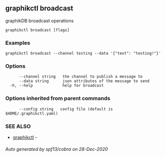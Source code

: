 ## graphikctl broadcast

graphikDB broadcast operations

```
graphikctl broadcast [flags]
```

### Examples

```
graphikctl broadcast --channel testing --data '{"text": "testing!"}'
```

### Options

```
      --channel string   the channel to publish a message to
      --data string      json attributes of the message to send
  -h, --help             help for broadcast
```

### Options inherited from parent commands

```
      --config string   config file (default is $HOME/.graphikctl.yaml)
```

### SEE ALSO

* [graphikctl](graphikctl.md)	 - 

###### Auto generated by spf13/cobra on 28-Dec-2020
